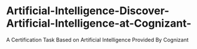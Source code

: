 # Artificial-Intelligence-Discover-Artificial-Intelligence-at-Cognizant-
A Certification Task Based on Artificial Intelligence Provided By Cognizant
